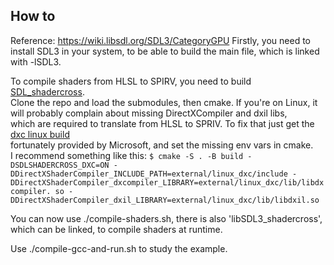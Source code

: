 ## How to 

Reference: https://wiki.libsdl.org/SDL3/CategoryGPU
Firstly, you need to install SDL3 in your system, to be able to build the main file, which is linked with -lSDL3. 

To compile shaders from HLSL to SPIRV, you need to build [SDL_shadercross](https://github.com/libsdl-org/SDL_shadercross).   
Clone the repo and load the submodules, then cmake. If you're on Linux, it will probably complain about missing DirectXCompiler and dxil libs,   
which are required to translate from HLSL to SPRIV. To fix that just get the [dxc linux build](https://github.com/microsoft/DirectXShaderCompiler/releases)  
fortunately provided by Microsoft, and set the missing env vars in cmake.   
I recommend something like this: `$ cmake -S . -B build -DSDLSHADERCROSS_DXC=ON -DDirectXShaderCompiler_INCLUDE_PATH=external/linux_dxc/include -DDirectXShaderCompiler_dxcompiler_LIBRARY=external/linux_dxc/lib/libdxcompiler. so -DDirectXShaderCompiler_dxil_LIBRARY=external/linux_dxc/lib/libdxil.so`

You can now use ./compile-shaders.sh, there is also 'libSDL3_shadercross', which can be linked, to compile shaders at runtime. 

Use ./compile-gcc-and-run.sh to study the example. 

